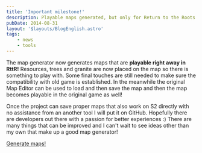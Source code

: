 ```yaml
---
title: 'Important milestone!'
description: Playable maps generated, but only for Return to the Roots.
pubDate: 2014-08-31
layout: '$layouts/BlogEnglish.astro'
tags:
    - news
    - tools
---
```


The map generator now generates maps that are **playable right away in RttR!** Resources, trees and granite are now placed on the map so there is something to play with. Some final touches are still needed to make sure the compatibility with old game is established. In the meanwhile the original Map Editor can be used to load and then save the map and then the map becomes playable in the original game as well!

Once the project can save proper maps that also work on S2 directly with no assistance from an another tool I will put it on GitHub. Hopefully there are developers out there with a passion for better experiences :) There are many things that can be improved and I can't wait to see ideas other than my own that make up a good map generator!

[Generate maps!](/map-generator/ 'It’s been a long time')
